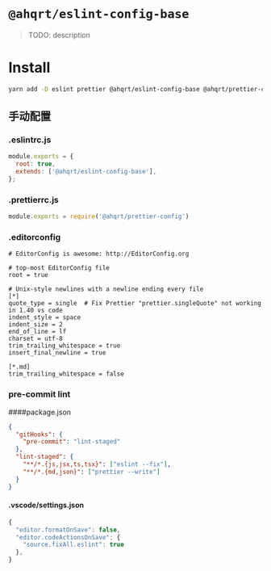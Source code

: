 # `@ahqrt/eslint-config-base`

> TODO: description
# Install
```sh
yarn add -D eslint prettier @ahqrt/eslint-config-base @ahqrt/prettier-config lint-staged yorkie
```

## 手动配置

### .eslintrc.js
```js
module.exports = {
  root: true,
  extends: ['@ahqrt/eslint-config-base'],
};

```

### .prettierrc.js
```js
module.exports = require('@ahqrt/prettier-config')
```
### .editorconfig
```
# EditorConfig is awesome: http://EditorConfig.org

# top-most EditorConfig file
root = true

# Unix-style newlines with a newline ending every file
[*]
quote_type = single  # Fix Prettier "prettier.singleQuote" not working in 1.40 vs code
indent_style = space
indent_size = 2
end_of_line = lf
charset = utf-8
trim_trailing_whitespace = true
insert_final_newline = true

[*.md]
trim_trailing_whitespace = false

```

### pre-commit lint

####package.json
```json
{
  "gitHooks": {
    "pre-commit": "lint-staged"
  },
  "lint-staged": {
    "**/*.{js,jsx,ts,tsx}": ["eslint --fix"],
    "**/*.{md,json}": ["prettier --write"]
  }
}
```

#### .vscode/settings.json

```js
{
  "editor.formatOnSave": false,
  "editor.codeActionsOnSave": {
    "source.fixAll.eslint": true
  },
}
```
